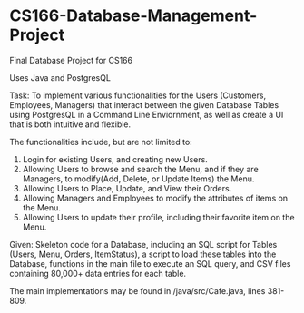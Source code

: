 # CS166-Database-Management-Project
Final Database Project for CS166

Uses Java and PostgresQL

Task: To implement various functionalities for the Users (Customers, Employees, Managers) that interact between the given Database Tables using PostgresQL in a Command Line Enviornment, as well as create a UI that is both intuitive and flexible.

The functionalities include, but are not limited to:
  1. Login for existing Users, and creating new Users.
  2. Allowing Users to browse and search the Menu, and if they are Managers, to modify(Add, Delete, or Update Items) the Menu.
  3. Allowing Users to Place, Update, and View their Orders.
  4. Allowing Managers and Employees to modify the attributes of items on the Menu.
  5. Allowing Users to update their profile, including their favorite item on the Menu.

Given: 
  Skeleton code for a Database, including an SQL script for Tables (Users, Menu, Orders, ItemStatus), a script to load these tables into the Database, functions in the main file to execute an SQL query, and CSV files containing 80,000+ data entries for each table.
  
  The main implementations may be found in /java/src/Cafe.java, lines 381-809.
